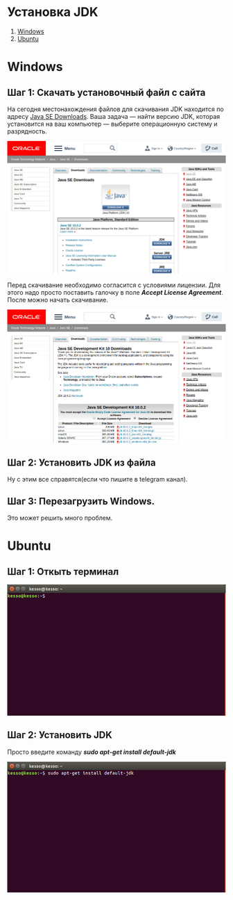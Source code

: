 # Установка JDK
1. [Windows](#win)
2. [Ubuntu](#lin)

<a name="win"/>

# Windows

## Шаг 1: Скачать установочный файл с сайта

На сегодня местонахождения файлов для скачивания JDK находится по адресу [Java SE Downloads](https://www.oracle.com/technetwork/java/javase/downloads/index.html). Ваша задача — найти версию JDK, которая установится на ваш компьютер — выберите операционную систему и разрядность.

![download](../resources/jdk_download_1.png)

Перед скачивание необходимо согласится с условиями лицензии. Для этого надо просто поставить галочку в поле _**Accept License Agreement**_. После можно начать скачивание.

![download](../resources/jdk_download_2.png)


## Шаг 2: Установить JDK из файла

Ну с этим все справятся(если что пишите в telegram канал).

## Шаг 3: Перезагрузить Windows.

Это может решить много проблем.

<a name="lin"/>

# Ubuntu

## Шаг 1: Откыть терминал

![terminal](../resources/jdk_install_linux.png)

## Шаг 2: Установить JDK

Просто введите команду _**sudo apt-get install default-jdk**_

![terminal](../resources/jdk_install_linix_2.png)
